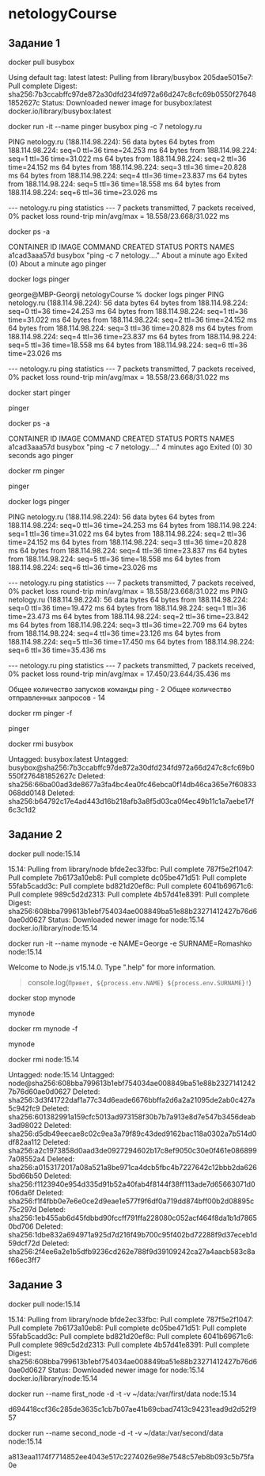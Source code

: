 # netologyCourse

## Задание 1

docker pull busybox

Using default tag: latest
latest: Pulling from library/busybox
205dae5015e7: Pull complete 
Digest: sha256:7b3ccabffc97de872a30dfd234fd972a66d247c8cfc69b0550f276481852627c
Status: Downloaded newer image for busybox:latest
docker.io/library/busybox:latest

docker run -it --name pinger busybox ping -c 7 netology.ru

PING netology.ru (188.114.98.224): 56 data bytes
64 bytes from 188.114.98.224: seq=0 ttl=36 time=24.253 ms
64 bytes from 188.114.98.224: seq=1 ttl=36 time=31.022 ms
64 bytes from 188.114.98.224: seq=2 ttl=36 time=24.152 ms
64 bytes from 188.114.98.224: seq=3 ttl=36 time=20.828 ms
64 bytes from 188.114.98.224: seq=4 ttl=36 time=23.837 ms
64 bytes from 188.114.98.224: seq=5 ttl=36 time=18.558 ms
64 bytes from 188.114.98.224: seq=6 ttl=36 time=23.026 ms

--- netology.ru ping statistics ---
7 packets transmitted, 7 packets received, 0% packet loss
round-trip min/avg/max = 18.558/23.668/31.022 ms

docker ps -a

CONTAINER ID   IMAGE     COMMAND                  CREATED              STATUS                          PORTS     NAMES
a1cad3aaa57d   busybox   "ping -c 7 netology.…"   About a minute ago   Exited (0) About a minute ago             pinger

docker logs pinger 

george@MBP-Georgij netologyCourse % docker logs pinger 
PING netology.ru (188.114.98.224): 56 data bytes
64 bytes from 188.114.98.224: seq=0 ttl=36 time=24.253 ms
64 bytes from 188.114.98.224: seq=1 ttl=36 time=31.022 ms
64 bytes from 188.114.98.224: seq=2 ttl=36 time=24.152 ms
64 bytes from 188.114.98.224: seq=3 ttl=36 time=20.828 ms
64 bytes from 188.114.98.224: seq=4 ttl=36 time=23.837 ms
64 bytes from 188.114.98.224: seq=5 ttl=36 time=18.558 ms
64 bytes from 188.114.98.224: seq=6 ttl=36 time=23.026 ms

--- netology.ru ping statistics ---
7 packets transmitted, 7 packets received, 0% packet loss
round-trip min/avg/max = 18.558/23.668/31.022 ms

docker start pinger

pinger

docker ps -a       

CONTAINER ID   IMAGE     COMMAND                  CREATED         STATUS                      PORTS     NAMES
a1cad3aaa57d   busybox   "ping -c 7 netology.…"   4 minutes ago   Exited (0) 30 seconds ago             pinger

docker rm pinger

pinger

docker logs pinger

PING netology.ru (188.114.98.224): 56 data bytes
64 bytes from 188.114.98.224: seq=0 ttl=36 time=24.253 ms
64 bytes from 188.114.98.224: seq=1 ttl=36 time=31.022 ms
64 bytes from 188.114.98.224: seq=2 ttl=36 time=24.152 ms
64 bytes from 188.114.98.224: seq=3 ttl=36 time=20.828 ms
64 bytes from 188.114.98.224: seq=4 ttl=36 time=23.837 ms
64 bytes from 188.114.98.224: seq=5 ttl=36 time=18.558 ms
64 bytes from 188.114.98.224: seq=6 ttl=36 time=23.026 ms

--- netology.ru ping statistics ---
7 packets transmitted, 7 packets received, 0% packet loss
round-trip min/avg/max = 18.558/23.668/31.022 ms
PING netology.ru (188.114.98.224): 56 data bytes
64 bytes from 188.114.98.224: seq=0 ttl=36 time=19.472 ms
64 bytes from 188.114.98.224: seq=1 ttl=36 time=23.473 ms
64 bytes from 188.114.98.224: seq=2 ttl=36 time=23.842 ms
64 bytes from 188.114.98.224: seq=3 ttl=36 time=22.709 ms
64 bytes from 188.114.98.224: seq=4 ttl=36 time=23.126 ms
64 bytes from 188.114.98.224: seq=5 ttl=36 time=17.450 ms
64 bytes from 188.114.98.224: seq=6 ttl=36 time=35.436 ms

--- netology.ru ping statistics ---
7 packets transmitted, 7 packets received, 0% packet loss
round-trip min/avg/max = 17.450/23.644/35.436 ms

Общее количество запусков команды ping - 2
Общее количество отправленных запросов - 14

docker rm pinger -f

pinger

docker rmi busybox 

Untagged: busybox:latest
Untagged: busybox@sha256:7b3ccabffc97de872a30dfd234fd972a66d247c8cfc69b0550f276481852627c
Deleted: sha256:66ba00ad3de8677a3fa4bc4ea0fc46ebca0f14db46ca365e7f60833068dd0148
Deleted: sha256:b64792c17e4ad443d16b218afb3a8f5d03ca0f4ec49b11c1a7aebe17f6c3c1d2

## Задание 2

docker pull node:15.14

15.14: Pulling from library/node
bfde2ec33fbc: Pull complete 
787f5e2f1047: Pull complete 
7b6173a10eb8: Pull complete 
dc05be471d51: Pull complete 
55fab5cadd3c: Pull complete 
bd821d20ef8c: Pull complete 
6041b69671c6: Pull complete 
989c5d2d2313: Pull complete 
4b57d41e8391: Pull complete 
Digest: sha256:608bba799613b1ebf754034ae008849ba51e88b23271412427b76d60ae0d0627
Status: Downloaded newer image for node:15.14
docker.io/library/node:15.14

docker run -it --name mynode -e NAME=George -e SURNAME=Romashko node:15.14

Welcome to Node.js v15.14.0.
Type ".help" for more information.
>

> console.log(`Привет, ${process.env.NAME} ${process.env.SURNAME}!`)

docker stop mynode

mynode

docker rm mynode -f

mynode

docker rmi node:15.14

Untagged: node:15.14
Untagged: node@sha256:608bba799613b1ebf754034ae008849ba51e88b23271412427b76d60ae0d0627
Deleted: sha256:3d3f41722daf1a77c34d6eade6676bbffa2d6a2a21095de2ab0c427a5c942fc9
Deleted: sha256:601382991a159cfc5013ad973158f30b7b7a913e8d7e547b3456deab3ad98022
Deleted: sha256:d5db49eecae8c02c9ea3a79f89c43ded9162bac118a0302a7b514d0df82aa112
Deleted: sha256:a2c1973858d0aad3de0927294602b17c8ef9050c30e0f461e0868997a08552a4
Deleted: sha256:a0153172017a08a521a8be971ca4dcb5fbc4b7227642c12bbb2da6265bd66b50
Deleted: sha256:f1123940e954d335d91b52a40fab4f8144f38ff113ade7d65663071d0f06da6f
Deleted: sha256:f1f4fbb0e7e6e0ce2d9eae1e577f9f6df0a719dd874bff00b2d08895c75c297d
Deleted: sha256:1eb455ab6d45fdbbd90fccff791ffa228080c052acf464f8da1b1d78650bd706
Deleted: sha256:1dbe832a694971a925d7d216f49b700c95f402bd72288f9d37eceb1d59dcf72d
Deleted: sha256:2f4ee6a2e1b5dfb9236cd262e788f9d39109242ca27a4aacb583c8af66ec3ff7


## Задание 3

docker pull node:15.14

15.14: Pulling from library/node
bfde2ec33fbc: Pull complete 
787f5e2f1047: Pull complete 
7b6173a10eb8: Pull complete 
dc05be471d51: Pull complete 
55fab5cadd3c: Pull complete 
bd821d20ef8c: Pull complete 
6041b69671c6: Pull complete 
989c5d2d2313: Pull complete 
4b57d41e8391: Pull complete 
Digest: sha256:608bba799613b1ebf754034ae008849ba51e88b23271412427b76d60ae0d0627
Status: Downloaded newer image for node:15.14
docker.io/library/node:15.14

docker run --name first_node -d -t -v ~/data:/var/first/data node:15.14

d694418ccf36c285de3635c1cb7b07ae41b69cbad7413c94231ead9d2d52f957

docker run --name second_node -d -t -v ~/data:/var/second/data node:15.14

a813eaa1174f7714852ee4043e517c2274026e98e7548c57eb8b093c5b75fa0e